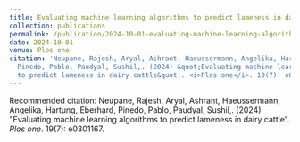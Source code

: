 ```yaml
---
title: Evaluating machine learning algorithms to predict lameness in dairy cattle
collection: publications
permalink: /publication/2024-10-01-evaluating-machine-learning-algorithms-to-predict-lameness-in-dairy-cattle
date: 2024-10-01
venue: Plos one
citation: 'Neupane, Rajesh, Aryal, Ashrant, Haeussermann, Angelika, Hartung, Eberhard,
  Pinedo, Pablo, Paudyal, Sushil,. (2024) &quot;Evaluating machine learning algorithms
  to predict lameness in dairy cattle&quot;. <i>Plos one</i>. 19(7): e0301167.'
---
```

Recommended citation: Neupane, Rajesh, Aryal, Ashrant, Haeussermann, Angelika, Hartung, Eberhard, Pinedo, Pablo, Paudyal, Sushil,. (2024) "Evaluating machine learning algorithms to predict lameness in dairy cattle". <i>Plos one</i>. 19(7): e0301167.
